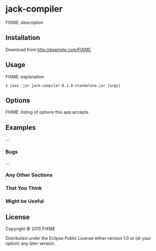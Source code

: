 # jack-compiler

FIXME: description

## Installation

Download from http://example.com/FIXME.

## Usage

FIXME: explanation

    $ java -jar jack-compiler-0.1.0-standalone.jar [args]

## Options

FIXME: listing of options this app accepts.

## Examples

...

### Bugs

...

### Any Other Sections
### That You Think
### Might be Useful

## License

Copyright © 2015 FIXME

Distributed under the Eclipse Public License either version 1.0 or (at
your option) any later version.
